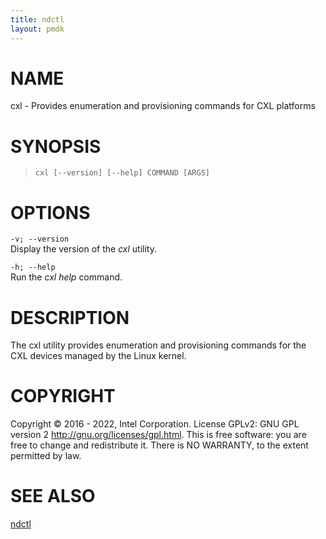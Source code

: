 ```yaml
---
title: ndctl
layout: pmdk
---
```


# NAME

cxl - Provides enumeration and provisioning commands for CXL platforms

# SYNOPSIS

>     cxl [--version] [--help] COMMAND [ARGS]

# OPTIONS

`-v; --version`  
Display the version of the *cxl* utility.

`-h; --help`  
Run the *cxl help* command.

# DESCRIPTION

The cxl utility provides enumeration and provisioning commands for the
CXL devices managed by the Linux kernel.

# COPYRIGHT

Copyright © 2016 - 2022, Intel Corporation. License GPLv2: GNU GPL
version 2 <http://gnu.org/licenses/gpl.html>. This is free software: you
are free to change and redistribute it. There is NO WARRANTY, to the
extent permitted by law.

# SEE ALSO

[ndctl](ndctl.md)
